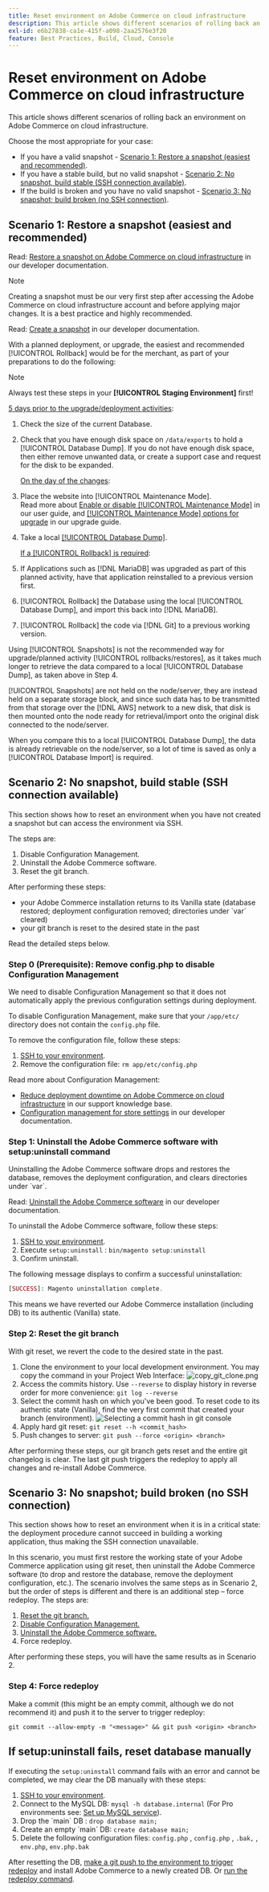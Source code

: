 ```yaml
---
title: Reset environment on Adobe Commerce on cloud infrastructure
description: This article shows different scenarios of rolling back an environment on Adobe Commerce on cloud infrastructure.
exl-id: e6b27838-ca1e-415f-a098-2aa2576e3f20
feature: Best Practices, Build, Cloud, Console
---
```

# Reset environment on Adobe Commerce on cloud infrastructure

This article shows different scenarios of rolling back an environment on Adobe Commerce on cloud infrastructure.

Choose the most appropriate for your case:

* If you have a valid snapshot - [Scenario 1: Restore a snapshot (easiest and recommended)](#scen1).
* If you have a stable build, but no valid snapshot - [Scenario 2: No snapshot, build stable (SSH connection available)](#scen2).
* If the build is broken and you have no valid snapshot - [Scenario 3: No snapshot; build broken (no SSH connection)](#scen3).

## Scenario 1: Restore a snapshot (easiest and recommended)

Read: [Restore a snapshot on Adobe Commerce on cloud infrastructure](https://devdocs.magento.com/cloud/project/project-webint-snap.html#restore-snapshot) in our developer documentation.

>[!NOTE]
>
>Creating a snapshot must be our very first step after accessing the Adobe Commerce on cloud infrastructure account and before applying major changes. It is a best practice and highly recommended.

Read: [Create a snapshot](https://devdocs.magento.com/cloud/project/project-webint-snap.html#create-snapshot) in our developer documentation.

With a planned deployment, or upgrade, the easiest and recommended [!UICONTROL Rollback] would be for the merchant, as part of your preparations to do the following:

>[!NOTE]
>
>Always test these steps in your **[!UICONTROL Staging Environment]** first!

<u>5 days prior to the upgrade/deployment activities</u>:

1. Check the size of the current Database.
1. Check that you have enough disk space on `/data/exports` to hold a [!UICONTROL Database Dump]. If you do not have enough disk space, then either remove unwanted data, or create a support case and request for the disk to be expanded.

    <u>On the day of the changes</u>:

1. Place the website into [!UICONTROL Maintenance Mode].<br>
Read more about [Enable or disable [!UICONTROL Maintenance Mode]](https://experienceleague.adobe.com/docs/commerce-operations/installation-guide/tutorials/maintenance-mode.html) in our user guide, and [[!UICONTROL Maintenance Mode] options for upgrade](https://experienceleague.adobe.com/docs/commerce-operations/upgrade-guide/troubleshooting/maintenance-mode-options.html) in our upgrade guide.
1. Take a local [[!UICONTROL Database Dump]](https://experienceleague.adobe.com/docs/commerce-knowledge-base/kb/how-to/create-database-dump-on-cloud.html).

    <u>If a [!UICONTROL Rollback] is required</u>:

1. If Applications such as [!DNL MariaDB] was upgraded as part of this planned activity, have that application reinstalled to a previous version first.
1. [!UICONTROL Rollback] the Database using the local [!UICONTROL Database Dump], and import this back into [!DNL MariaDB].
1. [!UICONTROL Rollback] the code via [!DNL Git] to a previous working version.

Using [!UICONTROL Snapshots] is not the recommended way for upgrade/planned activity [!UICONTROL rollbacks/restores], as it takes much longer to retrieve the data compared to a local [!UICONTROL Database Dump], as taken above in Step 4.

[!UICONTROL Snapshots] are not held on the node/server, they are instead held on a separate storage block, and since such data has to be transmitted from that storage over the [!DNL AWS] network to a new disk, that disk is then mounted onto the node ready for retrieval/import onto the original disk connected to the node/server.

When you compare this to a local [!UICONTROL Database Dump], the data is already retrievable on the node/server, so a lot of time is saved as only a [!UICONTROL Database Import] is required.

## Scenario 2: No snapshot, build stable (SSH connection available)

This section shows how to reset an environment when you have not created a snapshot but can access the environment via SSH.

The steps are:

1. Disable Configuration Management.
1. Uninstall the Adobe Commerce software.
1. Reset the git branch.

After performing these steps:

* your Adobe Commerce installation returns to its Vanilla state (database restored; deployment configuration removed; directories under \`var\` cleared)
* your git branch is reset to the desired state in the past

Read the detailed steps below.

### Step 0 (Prerequisite): Remove config.php to disable Configuration Management

We need to disable Configuration Management so that it does not automatically apply the previous configuration settings during deployment.

To disable Configuration Management, make sure that your `/app/etc/` directory does not contain the `config.php` file.

To remove the configuration file, follow these steps:

1. [SSH to your environment](https://experienceleague.adobe.com/docs/commerce-cloud-service/user-guide/develop/secure-connections.html).
1. Remove the configuration file: `rm app/etc/config.php`

Read more about Configuration Management:

* [Reduce deployment downtime on Adobe Commerce on cloud infrastructure](/help/how-to/general/magento-cloud-reduce-deployment-downtime-with-configuration-management.md) in our support knowledge base.
* [Configuration management for store settings](https://experienceleague.adobe.com/docs/commerce-cloud-service/user-guide/configure-store/store-settings.html) in our developer documentation.

### Step 1: Uninstall the Adobe Commerce software with setup:uninstall command

>
Uninstalling the Adobe Commerce software drops and restores the database, removes the deployment configuration, and clears directories under \`var\`.

Read: [Uninstall the Adobe Commerce software](https://experienceleague.adobe.com/docs/commerce-operations/installation-guide/tutorials/uninstall.html) in our developer documentation.

To uninstall the Adobe Commerce software, follow these steps:

1. [SSH to your environment](https://experienceleague.adobe.com/docs/commerce-cloud-service/user-guide/develop/secure-connections.html).
1. Execute `setup:uninstall` : `bin/magento setup:uninstall`
1. Confirm uninstall.

The following message displays to confirm a successful uninstallation:

```php
[SUCCESS]: Magento uninstallation complete.
```

This means we have reverted our Adobe Commerce installation (including DB) to its authentic (Vanilla) state.

### Step 2: Reset the git branch

With git reset, we revert the code to the desired state in the past.

1. Clone the environment to your local development environment. You may copy the command in your Project Web Interface:    ![copy_git_clone.png](assets/copy_git_clone.png)
1. Access the commits history. Use `--reverse` to display history in reverse order for more convenience: `git log --reverse`
1. Select the commit hash on which you've been good. To reset code to its authentic state (Vanilla), find the very first commit that created your branch (environment).
    ![Selecting a commit hash in git console](assets/select_commit_hash.png)
1. Apply hard git reset: `git reset --h <commit_hash>`
1. Push changes to server: `git push --force <origin> <branch>`

After performing these steps, our git branch gets reset and the entire git changelog is clear. The last git push triggers the redeploy to apply all changes and re-install Adobe Commerce.

## Scenario 3: No snapshot; build broken (no SSH connection)

This section shows how to reset an environment when it is in a critical state: the deployment procedure cannot succeed in building a working application, thus making the SSH connection unavailable.

In this scenario, you must first restore the working state of your Adobe Commerce application using git reset, then uninstall the Adobe Commerce software (to drop and restore the database, remove the deployment configuration, etc.). The scenario involves the same steps as in Scenario 2, but the order of steps is different and there is an additional step &ndash; force redeploy. The steps are:

1. [Reset the git branch.](/help/how-to/general/reset-environment-on-cloud.md#reset-git-branch)
1. [Disable Configuration Management.](/help/how-to/general/reset-environment-on-cloud.md#disable_config_management)
1. [Uninstall the Adobe Commerce software.](/help/how-to/general/reset-environment-on-cloud.md#setup-uninstall)
1. Force redeploy.

After performing these steps, you will have the same results as in Scenario 2.

### Step 4: Force redeploy

Make a commit (this might be an empty commit, although we do not recommend it) and push it to the server to trigger redeploy:

```git
git commit --allow-empty -m "<message>" && git push <origin> <branch>
```

## If setup:uninstall fails, reset database manually

If executing the `setup:uninstall` command fails with an error and cannot be completed, we may clear the DB manually with these steps:

1. [SSH to your environment](https://experienceleague.adobe.com/docs/commerce-cloud-service/user-guide/develop/secure-connections.html).
1. Connect to the MySQL DB: `mysql -h database.internal` (For Pro environments see: [Set up MySQL service](https://experienceleague.adobe.com/docs/commerce-cloud-service/user-guide/configure/service/mysql.html)).
1. Drop the \`main\` DB : `drop database main;`
1. Create an empty \`main\` DB: `create database main;`
1. Delete the following configuration files: `config.php` , `config.php` , `.bak,` , `env.php`, `env.php.bak`

After resetting the DB, [make a git push to the environment to trigger redeploy](https://experienceleague.adobe.com/docs/commerce-operations/configuration-guide/deployment/examples/example-using-cli.html) and install Adobe Commerce to a newly created DB. Or [run the redeploy command](https://experienceleague.adobe.com/docs/commerce-cloud-service/user-guide/dev-tools/cloud-cli.html#environment-commands).
